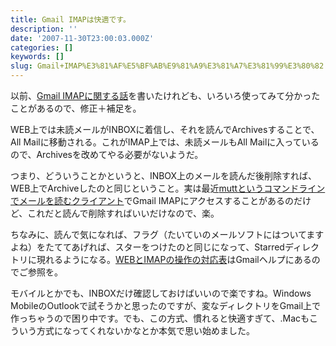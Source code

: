 ```yaml
---
title: Gmail IMAPは快適です。
description: ''
date: '2007-11-30T23:00:03.000Z'
categories: []
keywords: []
slug: Gmail+IMAP%E3%81%AF%E5%BF%AB%E9%81%A9%E3%81%A7%E3%81%99%E3%80%82
---
```

以前、[Gmail IMAPに関する話](http://blog.qli.jp/2007/10/gmail_imap_cc24.html)を書いたけれども、いろいろ使ってみて分かったことがあるので、修正＋補足を。

WEB上では未読メールがINBOXに着信し、それを読んでArchivesすることで、All Mailに移動される。これがIMAP上では、未読メールもAll Mailに入っているので、Archivesを改めてやる必要がないようだ。

つまり、どういうことかというと、INBOX上のメールを読んだ後削除すれば、WEB上でArchiveしたのと同じということ。実は最近[muttというコマンドラインでメールを読むクライアント](http://hiroqli.blogspot.com/2007/11/mutt-15mutt-gmail-imap.html)でGmail IMAPにアクセスすることがあるのだけど、これだと読んで削除すればいいだけなので、楽。

ちなみに、読んで気になれば、フラグ（たいていのメールソフトにはついてますよね）をたててあげれば、スターをつけたのと同じになって、Starredディレクトリに現れるようになる。[WEBとIMAPの操作の対応表](http://mail.google.com/support/bin/answer.py?answer=77657)はGmailヘルプにあるのでご参照を。

モバイルとかでも、INBOXだけ確認しておけばいいので楽ですね。Windows MobileのOutlookで試そうかと思ったのですが、変なディレクトリをGmail上で作っちゃうので困り中です。でも、この方式、慣れると快適すぎて、.Macもこういう方式になってくれないかなとか本気で思い始めました。